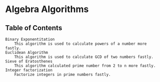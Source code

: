# Algebra Algorithms

## Table of Contents
    Binary Exponentitation
        This algorithm is used to calculate powers of a number more fastly.
    Euclidean Algorithm
        This algorithm is used to calculate GCD of two numbers fastly.
    Sieve of Eratosthenes
        This algorithm calculated prime number from 2 to n more fastly.
    Integer factorization
        Factorize integers in prime numbers fastly.